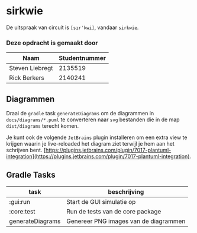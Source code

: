 # sirkwie

De uitspraak van circuit is `[sɪrˈkwi]`, vandaar `sirkwie`.

### Deze opdracht is gemaakt door

| Naam | Studentnummer |
| --- | --- |
| Steven Liebregt | 2135519 |
| Rick Berkers | 2140241 |

## Diagrammen

Draai de `gradle` task `generateDiagrams` om de diagrammen in 
`docs/diagrams/*.puml` te converteren naar `svg` bestanden die in de map
`dist/diagrams` terecht komen.

Je kunt ook de volgende `JetBrains` plugin installeren om een extra view
te krijgen waarin je live-reloaded het diagram ziet terwijl je hem aan het
schrijven bent.
[https://plugins.jetbrains.com/plugin/7017-plantuml-integration](https://plugins.jetbrains.com/plugin/7017-plantuml-integration).

## Gradle Tasks

| task | beschrijving |
| --- | --- |
| :gui:run | Start de GUI simulatie op |
| :core:test | Run de tests van de core package |
| generateDiagrams | Genereer PNG images van de diagrammen |